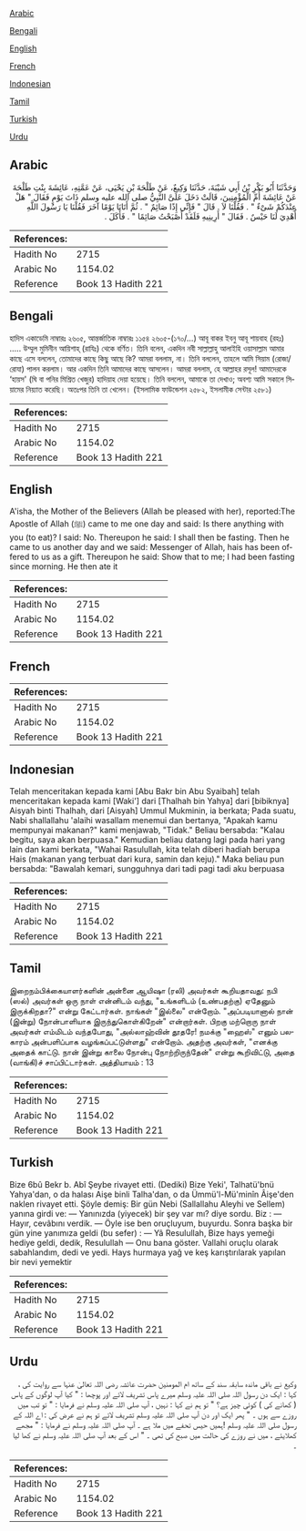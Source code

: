 [Arabic](#arabic)

[Bengali](#bengali)

[English](#english)

[French](#french)

[Indonesian](#indonesian)

[Tamil](#tamil)

[Turkish](#turkish)

[Urdu](#urdu)

## Arabic


<div dir="rtl" lang="ar" style={{fontSize:'larger',backgroundColor:'#f8f9fa',padding:20}}>
وَحَدَّثَنَا أَبُو بَكْرِ بْنُ أَبِي شَيْبَةَ، حَدَّثَنَا وَكِيعٌ، عَنْ طَلْحَةَ بْنِ يَحْيَى، عَنْ عَمَّتِهِ، عَائِشَةَ بِنْتِ طَلْحَةَ عَنْ عَائِشَةَ أُمِّ الْمُؤْمِنِينَ، قَالَتْ دَخَلَ عَلَىَّ النَّبِيُّ صلى الله عليه وسلم ذَاتَ يَوْمٍ فَقَالَ ‏"‏ هَلْ عِنْدَكُمْ شَىْءٌ ‏"‏ ‏.‏ فَقُلْنَا لاَ ‏.‏ قَالَ ‏"‏ فَإِنِّي إِذًا صَائِمٌ ‏"‏ ‏.‏ ثُمَّ أَتَانَا يَوْمًا آخَرَ فَقُلْنَا يَا رَسُولَ اللَّهِ أُهْدِيَ لَنَا حَيْسٌ ‏.‏ فَقَالَ ‏"‏ أَرِينِيهِ فَلَقَدْ أَصْبَحْتُ صَائِمًا ‏"‏ ‏.‏ فَأَكَلَ ‏.‏
</div>
<div style={{backgroundColor:'#f8f9fa',padding:20, marginBottom: 10}}><table> <thead> <tr> <th>References:</th> <th></th> </tr> </thead> <tbody><tr><td>Hadith No</td><td>2715</td></tr><tr><td>Arabic No</td><td>1154.02</td></tr><tr><td>Reference</td><td>Book 13 Hadith 221</td></tr></tbody></table></div>

## Bengali


<div dir="ltr" lang="bn" style={{fontSize:'larger',backgroundColor:'#f8f9fa',padding:20}}>
হাদিস একাডেমি নাম্বারঃ ২৬০৫, আন্তর্জাতিক নাম্বারঃ ১১৫৪ ২৬০৫-(১৭০/...) আবূ বাকর ইবনু আবূ শায়বাহ (রহঃ) ..... উম্মুল মুমিনীন আয়িশাহ্ (রাযিঃ) থেকে বর্ণিত। তিনি বলেন, একদিন নবী সাল্লাল্লাহু আলাইহি ওয়াসাল্লাম আমার কাছে এসে বললেন, তোমাদের কাছে কিছু আছে কি? আমরা বললাম, না। তিনি বললেন, তাহলে আমি সিয়াম (রোজা/রোযা) পালন করলাম। আর একদিন তিনি আমাদের কাছে আসলেন। আমরা বললাম, হে আল্লাহর রসূল! আমাদেরকে ‘হায়স' (ঘি বা পনির মিশ্রিত খেজুর) হাদিয়াহ দেয়া হয়েছে। তিনি বললেন, আমাকে তা দেখাও; অবশ্য আমি সকালে সিয়ামের নিয়্যাত করেছি। অতঃপর তিনি তা খেলেন। (ইসলামিক ফাউন্ডেশন ২৫৮২, ইসলামীক সেন্টার ২৫৮১)
</div>
<div style={{backgroundColor:'#f8f9fa',padding:20, marginBottom: 10}}><table> <thead> <tr> <th>References:</th> <th></th> </tr> </thead> <tbody><tr><td>Hadith No</td><td>2715</td></tr><tr><td>Arabic No</td><td>1154.02</td></tr><tr><td>Reference</td><td>Book 13 Hadith 221</td></tr></tbody></table></div>

## English


<div dir="ltr" lang="en" style={{fontSize:'larger',backgroundColor:'#f8f9fa',padding:20}}>
A'isha, the Mother of the Believers (Allah be pleased with her), reported:The Apostle of Allah (ﷺ) came to me one day and said: Is there anything with you (to eat)? I said: No. Thereupon he said: I shall then be fasting. Then he came to us another day and we said: Messenger of Allah, hais has been offered to us as a gift. Thereupon he said: Show that to me; I had been fasting since morning. He then ate it
</div>
<div style={{backgroundColor:'#f8f9fa',padding:20, marginBottom: 10}}><table> <thead> <tr> <th>References:</th> <th></th> </tr> </thead> <tbody><tr><td>Hadith No</td><td>2715</td></tr><tr><td>Arabic No</td><td>1154.02</td></tr><tr><td>Reference</td><td>Book 13 Hadith 221</td></tr></tbody></table></div>

## French


<div dir="ltr" lang="fr" style={{fontSize:'larger',backgroundColor:'#f8f9fa',padding:20}}>

</div>
<div style={{backgroundColor:'#f8f9fa',padding:20, marginBottom: 10}}><table> <thead> <tr> <th>References:</th> <th></th> </tr> </thead> <tbody><tr><td>Hadith No</td><td>2715</td></tr><tr><td>Arabic No</td><td>1154.02</td></tr><tr><td>Reference</td><td>Book 13 Hadith 221</td></tr></tbody></table></div>

## Indonesian


<div dir="ltr" lang="id" style={{fontSize:'larger',backgroundColor:'#f8f9fa',padding:20}}>
Telah menceritakan kepada kami [Abu Bakr bin Abu Syaibah] telah menceritakan kepada kami [Waki'] dari [Thalhah bin Yahya] dari [bibiknya] Aisyah binti Thalhah, dari [Aisyah] Ummul Mukminin, ia berkata; Pada suatu, Nabi shallallahu 'alaihi wasallam menemui dan bertanya, "Apakah kamu mempunyai makanan?" kami menjawab, "Tidak." Beliau bersabda: "Kalau begitu, saya akan berpuasa." Kemudian beliau datang lagi pada hari yang lain dan kami berkata, "Wahai Rasulullah, kita telah diberi hadiah berupa Hais (makanan yang terbuat dari kura, samin dan keju)." Maka beliau pun bersabda: "Bawalah kemari, sungguhnya dari tadi pagi tadi aku berpuasa
</div>
<div style={{backgroundColor:'#f8f9fa',padding:20, marginBottom: 10}}><table> <thead> <tr> <th>References:</th> <th></th> </tr> </thead> <tbody><tr><td>Hadith No</td><td>2715</td></tr><tr><td>Arabic No</td><td>1154.02</td></tr><tr><td>Reference</td><td>Book 13 Hadith 221</td></tr></tbody></table></div>

## Tamil


<div dir="ltr" lang="ta" style={{fontSize:'larger',backgroundColor:'#f8f9fa',padding:20}}>
இறைநம்பிக்கையாளர்களின் அன்னை ஆயிஷா (ரலி) அவர்கள் கூறியதாவது: நபி (ஸல்) அவர்கள் ஒரு நாள் என்னிடம் வந்து, "உங்களிடம் (உண்பதற்கு) ஏதேனும் இருக்கிறதா?" என்று கேட்டார்கள். நாங்கள் "இல்லை" என்றோம். "அப்படியானால் நான் (இன்று) நோன்பாளியாக இருந்துகொள்கிறேன்" என்றார்கள். பிறகு மற்றொரு நாள் அவர்கள் எம்மிடம் வந்தபோது, "அல்லாஹ்வின் தூதரே! நமக்கு "ஹைஸ்" எனும் பலகாரம் அன்பளிப்பாக வழங்கப்பட்டுள்ளது" என்றோம். அதற்கு அவர்கள், "எனக்கு அதைக் காட்டு. நான் இன்று காலை நோன்பு நோற்றிருந்தேன்" என்று கூறிவிட்டு, அதை (வாங்கி)ச் சாப்பிட்டார்கள். அத்தியாயம் : 13
</div>
<div style={{backgroundColor:'#f8f9fa',padding:20, marginBottom: 10}}><table> <thead> <tr> <th>References:</th> <th></th> </tr> </thead> <tbody><tr><td>Hadith No</td><td>2715</td></tr><tr><td>Arabic No</td><td>1154.02</td></tr><tr><td>Reference</td><td>Book 13 Hadith 221</td></tr></tbody></table></div>

## Turkish


<div dir="ltr" lang="tr" style={{fontSize:'larger',backgroundColor:'#f8f9fa',padding:20}}>
Bize 6bû Bekr b. Abî Şeybe rivayet etti. (Dediki) Bize Yeki', Talhatü'bnü Yahya'dan, o da halası Aişe binli Talha'dan, o da Ümmü'l-Mü'minîn Âişe'den naklen rivayet etti. Şöyle demiş: Bir gün Nebi (Sallallahu Aleyhi ve Sellem) yanına girdi ve: — Yanınızda (yiyecek) bir şey var mı? diye sordu. Biz : — Hayır, cevâbını verdik. — Öyle ise ben oruçluyum, buyurdu. Sonra başka bir gün yine yanımıza geldi (bu sefer) : — Yâ Resulullah, Bize hays yemeği hediye geldi, dedik, Resulullah — Onu bana göster. Vallahi oruçlu olarak sabahlandım, dedi ve yedi. Hays hurmaya yağ ve keş karıştırılarak yapılan bir nevi yemektir
</div>
<div style={{backgroundColor:'#f8f9fa',padding:20, marginBottom: 10}}><table> <thead> <tr> <th>References:</th> <th></th> </tr> </thead> <tbody><tr><td>Hadith No</td><td>2715</td></tr><tr><td>Arabic No</td><td>1154.02</td></tr><tr><td>Reference</td><td>Book 13 Hadith 221</td></tr></tbody></table></div>

## Urdu


<div dir="rtl" lang="ur" style={{fontSize:'larger',backgroundColor:'#f8f9fa',padding:20}}>
وکیع نے باقی ماندہ سابقہ سند کے ساتھ ام المومنین حضرت عائشہ رضی اللہ تعالیٰ عنہا سے روایت کی ، کہا : ایک دن رسول اللہ صلی اللہ علیہ وسلم میرے پاس تشریف لائے اور پوچھا : " کیا آپ لوگوں کے پاس ( کھانے کی ) کوئی چیز ہے؟ " تو ہم نے کہا : نہیں ، آپ صلی اللہ علیہ وسلم نے فرمایا : " تو تب میں روزے سے ہوں ۔ " پھر ایک اور دن آپ صلی اللہ علیہ وسلم تشریف لائے تو ہم نے عرض کی : اے اللہ کے رسول صلی اللہ علیہ وسلم !ہمیں حیس تحفے میں ملا ہے ۔ آپ صلی اللہ علیہ وسلم نے فرمایا : " مجھے کھلایئے ، میں نے روزے کی حالت میں صبح کی تھی ۔ " اس کے بعد آپ صلی اللہ علیہ وسلم نے کھا لیا ۔
</div>
<div style={{backgroundColor:'#f8f9fa',padding:20, marginBottom: 10}}><table> <thead> <tr> <th>References:</th> <th></th> </tr> </thead> <tbody><tr><td>Hadith No</td><td>2715</td></tr><tr><td>Arabic No</td><td>1154.02</td></tr><tr><td>Reference</td><td>Book 13 Hadith 221</td></tr></tbody></table></div>